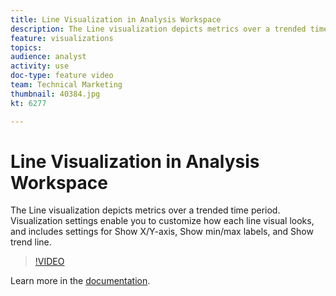 ```yaml
---
title: Line Visualization in Analysis Workspace
description: The Line visualization depicts metrics over a trended time period. Visualization settings enable you to customize how each line visual looks, and includes settings for Show X/Y-axis, Show min/max labels, and Show trend line.
feature: visualizations
topics: 
audience: analyst
activity: use
doc-type: feature video
team: Technical Marketing
thumbnail: 40384.jpg
kt: 6277

---
```


# Line Visualization in Analysis Workspace

The Line visualization depicts metrics over a trended time period. Visualization settings enable you to customize how each line visual looks, and includes settings for Show X/Y-axis, Show min/max labels, and Show trend line.

>[!VIDEO](https://video.tv.adobe.com/v/40384/?quality=12&learn=on)

Learn more in the [documentation](https://docs.adobe.com/content/help/en/analytics/analyze/analysis-workspace/visualizations/line.html).